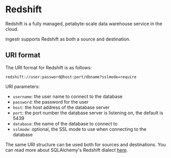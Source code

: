 # Redshift
Redshift is a fully managed, petabyte-scale data warehouse service in the cloud.

ingestr supports Redshift as both a source and destination.

## URI format
The URI format for Redshift is as follows:

```plaintext
redshift://user:password@host:port/dbname?sslmode=require
```

URI parameters:
- `username`: the user name to connect to the database
- `password`: the password for the user
- `host`: the host address of the database server
- `port`: the port number the database server is listening on, the default is 5439
- `database`: the name of the database to connect to
- `sslmode`: optional, the SSL mode to use when connecting to the database

The same URI structure can be used both for sources and destinations. You can read more about SQLAlchemy's Redshift dialect [here](https://aws.amazon.com/blogs/big-data/use-the-amazon-redshift-sqlalchemy-dialect-to-interact-with-amazon-redshift/).
